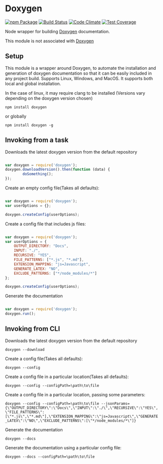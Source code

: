 Doxygen
===========

[![npm Package](https://img.shields.io/npm/v/doxygen.svg?style=flat-square)](https://www.npmjs.org/package/doxygen)
[![Build Status](https://travis-ci.org/EruantalonJS/node-doxygen.svg?branch=master)](https://travis-ci.org/EruantalonJS/node-doxygen)
[![Code Climate](https://codeclimate.com/github/EruantalonJS/node-doxygen/badges/gpa.svg)](https://codeclimate.com/github/EruantalonJS/node-doxygen)
[![Test Coverage](https://api.codeclimate.com/v1/badges/fdf3669cb9c21ff97eb4/test_coverage)](https://codeclimate.com/github/EruantalonJS/node-doxygen/test_coverage)

Node wrapper for building [Doxygen](https://www.doxygen.org) documentation.

This module is not associated with [Doxygen](https://www.doxygen.org)
## Setup

This module is a wrapper around Doxygen, to automate the installation and generation of doxygen documentation so that it can be easily included in any project build. Supports Linux, Windows, and MacOS. It supports both local and global installation. 

In the case of linux, it may require clang to be installed (Versions vary depending on the doxygen version chosen)

`npm install doxygen`

or globally

`npm install doxygen -g `

## Invoking from a task

Downloads the latest doxygen version from the default repository

```javascript

var doxygen = require('doxygen');
doxygen.downloadVersion().then(function (data) {
        doSomething();
});

```

Create an empty config file(Takes all defaults):

```javascript

var doxygen = require('doxygen');
var userOptions = {};

doxygen.createConfig(userOptions);

```

Create a config file that includes js files:

```javascript

var doxygen = require('doxygen');
var userOptions = {
    OUTPUT_DIRECTORY: "Docs",
    INPUT: "./",
    RECURSIVE: "YES",
    FILE_PATTERNS: ["*.js", "*.md"],
    EXTENSION_MAPPING: "js=Javascript",
    GENERATE_LATEX: "NO",
    EXCLUDE_PATTERNS: ["*/node_modules/*"]
};

doxygen.createConfig(userOptions);

```

Generate the documentation

```javascript

var doxygen = require('doxygen');
doxygen.run();

```

## Invoking from CLI

Downloads the latest doxygen version from the default repository

`doxygen --download`

Create a config file(Takes all defaults):

`doxygen --config`

Create a config file in a particular location(Takes all defaults):

`doxygen --config --configPath=\path\to\file`

Create a config file in a particular location, passing some parameters:

`doxygen --config --configPath=\path\to\file --jsonParams={\"OUTPUT_DIRECTORY\":\"Docs\",\"INPUT\":\"./\",\"RECURSIVE\":\"YES\",\"FILE_PATTERNS\":[\"*.js\",\"*.md\"],\"EXTENSION_MAPPING\":\"js=Javascript\",\"GENERATE_LATEX\":\"NO\",\"EXCLUDE_PATTERNS\":[\"*/node_modules/*\"]}`

Generate the documentation

`doxygen --docs`

Generate the documentation using a particular config file:

`doxygen --docs --configPath=\path\to\file`
